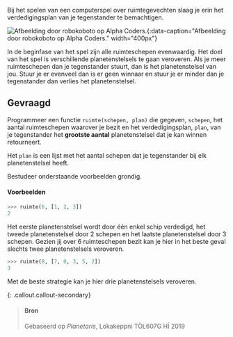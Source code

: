 Bij het spelen van een computerspel over ruimtegevechten slaag je erin het verdedigingsplan van je tegenstander te bemachtigen.

![Afbeelding door robokoboto op Alpha Coders.](media/14919.gif "Afbeelding door robokoboto op Alpha Coders."){:data-caption="Afbeelding door robokoboto op Alpha Coders." width="400px"}

In de beginfase van het spel zijn alle ruimteschepen evenwaardig. Het doel van het spel is verschillende planetenstelsels te gaan veroveren. Als je meer ruimteschepen dan je tegenstander stuurt, dan is het planetenstelsel van jou. Stuur je er evenveel dan is er geen winnaar en stuur je er minder dan je tegenstander dan verlies het planetenstelsel.

## Gevraagd
Programmeer een functie `ruimte(schepen, plan)` die gegeven, `schepen`, het aantal ruimteschepen waarover je bezit en het verdedigingsplan, `plan`, van je tegenstander het **grootste aantal** planetenstelsel dat je kan winnen retourneert.

Het `plan` is een lijst met het aantal schepen dat je tegenstander bij elk planetenstelsel heeft.

Bestudeer onderstaande voorbeelden grondig.

#### Voorbeelden

```python
>>> ruimte(6, [1, 2, 3])
2
```

Het eerste planetenstelsel wordt door één enkel schip verdedigd, het tweede planetenstelsel door 2 schepen en het laatste planetenstelsel door 3 schepen. Gezien jij over 6 ruimteschepen bezit kan je hier in het beste geval slechts twee planetenstelsels veroveren.

```python
>>> ruimte(8, [7, 0, 3, 5, 2])
3
```

Met de beste strategie kan je hier drie planetenstelsels veroveren.


{: .callout.callout-secondary}
>#### Bron
> Gebaseerd op *Planetaris*, Lokakeppni TÖL607G HÍ 2019 
